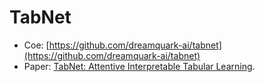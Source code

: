 # TabNet
* Coe: [https://github.com/dreamquark-ai/tabnet](https://github.com/dreamquark-ai/tabnet)
* Paper: [TabNet: Attentive Interpretable Tabular Learning](https://arxiv.org/pdf/1908.07442.pdf).
